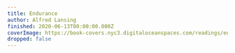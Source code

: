 ```yaml
---
title: Endurance
author: Alfred Lansing
finished: 2020-06-13T00:00:00.000Z
coverImage: https://book-covers.nyc3.digitaloceanspaces.com/readings/endurance-01.jpg
dropped: false
---
```


